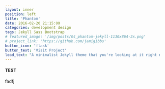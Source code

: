 ```yaml
---
layout: inner
position: left
title: 'Phantom'
date: 2016-02-20 21:15:00
categories: development design
tags: Jekyll Sass Bootstrap
# featured_image: '/img/posts/04_phantom-jekyll-1130x864-2x.png'
# project_link: 'https://github.com/jamigibbs'
button_icon: 'flask'
button_text: 'Visit Project'
lead_text: "A minimalist Jekyll theme that you're looking at it right now"
---
```


#### TEST
fadfj
